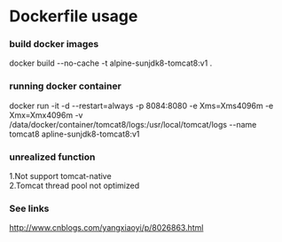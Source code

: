 # Dockerfile usage

### build docker images
docker build --no-cache -t alpine-sunjdk8-tomcat8:v1 .

### running docker container
docker run -it -d --restart=always -p 8084:8080 -e Xms=Xms4096m -e Xmx=Xmx4096m -v /data/docker/container/tomcat8/logs:/usr/local/tomcat/logs --name tomcat8 apline-sunjdk8-tomcat8:v1

### unrealized function
1.Not support tomcat-native<br>
2.Tomcat thread pool not optimized

### See links
http://www.cnblogs.com/yangxiaoyi/p/8026863.html
